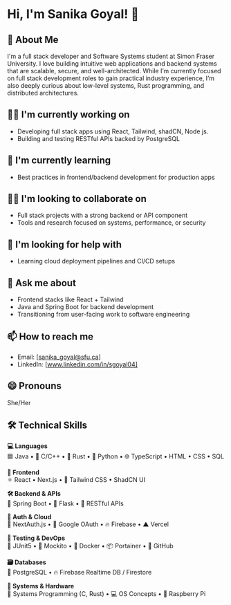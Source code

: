 # Hi, I'm Sanika Goyal! 👋

## 🚀 About Me  
I'm a full stack developer and Software Systems student at Simon Fraser University. I love building intuitive web applications and backend systems that are scalable, secure, and well-architected. While I’m currently focused on full stack development roles to gain practical industry experience, I’m also deeply curious about low-level systems, Rust programming, and distributed architectures.

## 👩‍💻 I'm currently working on  
- Developing full stack apps using React, Tailwind, shadCN, Node js.  
- Building and testing RESTful APIs backed by PostgreSQL 

## 🧠 I'm currently learning  
- Best practices in frontend/backend development for production apps  

## 👯‍♀️ I'm looking to collaborate on  
- Full stack projects with a strong backend or API component  
- Tools and research focused on systems, performance, or security  

## 🤔 I'm looking for help with
- Learning cloud deployment pipelines and CI/CD setups  

## 💬 Ask me about  
- Frontend stacks like React + Tailwind  
- Java and Spring Boot for backend development  
- Transitioning from user-facing work to software engineering  

## 📫 How to reach me  
- Email: [sanika_goyal@sfu.ca] 
- LinkedIn: [www.linkedin.com/in/sgoyal04]  

## 😄 Pronouns  
She/Her  

## 🛠️ Technical Skills

**💻 Languages**  
🟦 Java • 🔶 C/C++ • 🦀 Rust • 🐍 Python • 🌐 TypeScript • HTML • CSS • SQL  

**🎨 Frontend**  
⚛️ React • Next.js • 🎨 Tailwind CSS • ShadCN UI  

**🛠️ Backend & APIs**  
🌱 Spring Boot • 🧪 Flask • 🔗 RESTful APIs  

**🔐 Auth & Cloud**  
🔐 NextAuth.js • 🔑 Google OAuth • 🔥 Firebase • ▲ Vercel  

**🧪 Testing & DevOps**  
🧪 JUnit5 • 🧰 Mockito • 🐳 Docker • 📦 Portainer • 🔧 GitHub  

**🗃️ Databases**  
🐘 PostgreSQL • 🔥 Firebase Realtime DB / Firestore  

**🧠 Systems & Hardware**  
🧵 Systems Programming (C, Rust) • 💻 OS Concepts • 🧩 Raspberry Pi  



